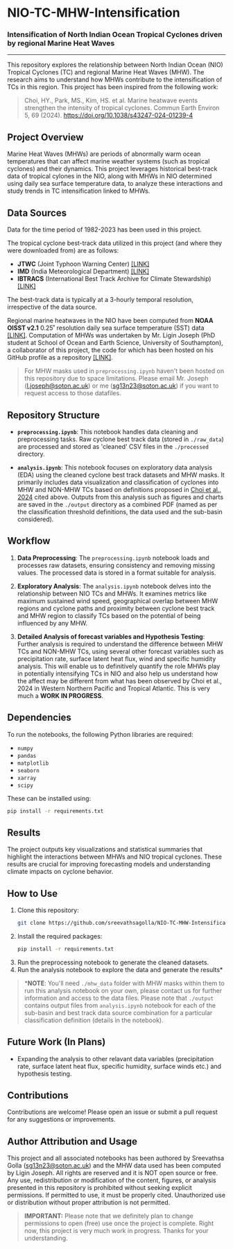 # NIO-TC-MHW-Intensification
### Intensification of North Indian Ocean Tropical Cyclones driven by regional Marine Heat Waves
---------------------------------------------------------------------------------------------

This repository explores the relationship between North Indian Ocean (NIO) Tropical Cyclones (TC) and regional Marine Heat Waves (MHW). The research aims to understand how MHWs contribute to the intensification of TCs in this region. This project has been inspired from the following work: <br>

> Choi, HY., Park, MS., Kim, HS. et al. Marine heatwave events strengthen the intensity of tropical cyclones. Commun Earth Environ 5, 69 (2024). https://doi.org/10.1038/s43247-024-01239-4

## Project Overview

Marine Heat Waves (MHWs) are periods of abnormally warm ocean temperatures that can affect marine weather systems (such as tropical cyclones) and their dynamics. This project leverages historical best-track data of tropical cylones in the NIO, along with MHWs in NIO determined using daily sea surface temperature data, to analyze these interactions and study trends in TC intensification linked to MHWs.

## Data Sources

Data for the time period of 1982-2023 has been used in this project.

The tropical cyclone best-track data utilized in this project (and where they were downloaded from) are as follows:
- **JTWC** (Joint Typhoon Warning Center) [[LINK]](https://www.metoc.navy.mil/jtwc/jtwc.html?north-indian-ocean)
- **IMD** (India Meteorological Department) [[LINK]](https://rsmcnewdelhi.imd.gov.in/report.php?internal_menu=MzM=)
- **IBTRACS** (International Best Track Archive for Climate Stewardship) [[LINK]](https://www.ncei.noaa.gov/data/international-best-track-archive-for-climate-stewardship-ibtracs/v04r01/access/csv/)

The best-track data is typically at a 3-hourly temporal resolution, irrespective of the data source.

Regional marine heatwaves in the NIO have been computed from **NOAA OISST v2.1** 0.25˚ resolution daily sea surface temperature (SST) data [[LINK]](https://www.ncei.noaa.gov/products/optimum-interpolation-sst). Computation of MHWs was undertaken by Mr. Ligin Joseph (PhD student at School of Ocean and Earth Science, University of Southampton), a collaborator of this project, the code for which has been hosted on his GitHub profile as a repository [[LINK]](https://github.com/ligin1/Marine-Heat-Waves).

> For MHW masks used in `preprocessing.ipynb` haven't been hosted on this repository due to space limitations. Please email Mr. Joseph (l.joseph@soton.ac.uk) or me (sg13n23@soton.ac.uk) if you want to request access to those datafiles. 

## Repository Structure

- **`preprocessing.ipynb`**: This notebook handles data cleaning and preprocessing tasks. Raw cyclone best track data (stored in `./raw_data`) are processed and stored as 'cleaned' CSV files in the `./processed` directory.
  
- **`analysis.ipynb`**: This notebook focuses on exploratory data analysis (EDA) using the cleaned cyclone best track datasets and MHW masks. It primarily includes data visualization and classification of cyclones into MHW and NON-MHW TCs based on definitions proposed in [Choi et al., 2024](https://doi.org/10.1038/s43247-024-01239-4) cited above. Outputs from this analysis such as figures and charts are saved in the `./output` directory as a combined PDF (named as per the classification threshold definitions, the data used and the sub-basin considered).

## Workflow

1. **Data Preprocessing**: The `preprocessing.ipynb` notebook loads and processes raw datasets, ensuring consistency and removing missing values. The processed data is stored in a format suitable for analysis.

2. **Exploratory Analysis**: The `analysis.ipynb` notebook delves into the relationship between NIO TCs and MHWs. It examines metrics like maximum sustained wind speed, geographical overlap between MHW regions and cyclone paths and proximity between cyclone best track and MHW region to classify TCs based on the potential of being influenced by any MHW. 

3. **Detailed Analysis of forecast variables and Hypothesis Testing**: Further analysis is required to understand the difference between MHW TCs and NON-MHW TCs, using several other forecast variables such as precipitation rate, surface latent heat flux, wind and specific humidity analysis. This will enable us to definitively quantify the role MHWs play in potentially intensifying TCs in NIO and also help us understand how the affect may be different from what has been observed by Choi et al., 2024 in Western Northern Pacific and Tropical Atlantic. This is very much a **WORK IN PROGRESS**.

## Dependencies

To run the notebooks, the following Python libraries are required:

- `numpy`
- `pandas`
- `matplotlib`
- `seaborn`
- `xarray`
- `scipy`

These can be installed using:

```bash
pip install -r requirements.txt
```

## Results

The project outputs key visualizations and statistical summaries that highlight the interactions between MHWs and NIO tropical cyclones. These results are crucial for improving forecasting models and understanding climate impacts on cyclone behavior.

## How to Use

1. Clone this repository:
   ```bash
   git clone https://github.com/sreevathsagolla/NIO-TC-MHW-Intensification.git
   ```
2. Install the required packages:
   ```bash
   pip install -r requirements.txt
   ```
3. Run the preprocessing notebook to generate the cleaned datasets.
4. Run the analysis notebook to explore the data and generate the results*

> ***NOTE**: You'll need `./mhw_data` folder with MHW masks within them to run this analysis notebook on your own, please contact us for further information and access to the data files. Please note that `./output` contains output files from `analysis.ipynb` notebook for each of the sub-basin and best track data source combination for a particular classification definition (details in the notebook).

## Future Work (In Plans)

- Expanding the analysis to other relavant data variables (precipitation rate, surface latent heat flux, specific humidity, surface winds etc.) and hypothesis testing.

## Contributions

Contributions are welcome! Please open an issue or submit a pull request for any suggestions or improvements.

## Author Attribution and Usage

This project and all associated notebooks has been authored by Sreevathsa Golla (sg13n23@soton.ac.uk) and the MHW data used has been computed by Ligin Joseph. All rights are reserved and it is NOT open source or free. Any use, redistribution or modification of the content, figures, or analysis presented in this repository is prohibited without seeking explicit permissions. If permitted to use, it must be properly cited. Unauthorized use or distribution without proper attribution is not permitted.

> **IMPORTANT:** Please note that we definitely plan to change permissions to open (free) use once the project is complete. Right now, this project is very much work in progress. Thanks for your understanding.
